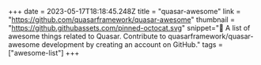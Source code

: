+++
date = 2023-05-17T18:18:45.248Z
title = "quasar-awesome"
link = "https://github.com/quasarframework/quasar-awesome"
thumbnail = "https://github.githubassets.com/pinned-octocat.svg"
snippet="🎉 A list of awesome things related to Quasar. Contribute to quasarframework/quasar-awesome development by creating an account on GitHub."
tags = ["awesome-list"]
+++
